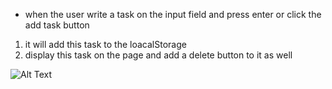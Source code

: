 - when the user write a task on the input field and press enter or click the add task button
 1. it will add this task to the loacalStorage
 2. display this task on the page and add a delete button to it as well

![Alt Text](https://elzero.org/wp-content/uploads/2021/10/BOM_Challenge.gif)
